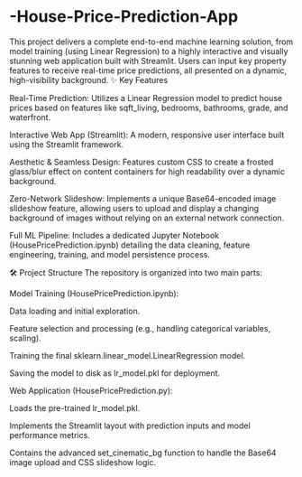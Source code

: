 # -House-Price-Prediction-App
This project delivers a complete end-to-end machine learning solution, from model training (using Linear Regression) to a highly interactive and visually stunning web application built with Streamlit.  Users can input key property features to receive real-time price predictions, all presented on a dynamic, high-visibility background.
✨ Key Features

Real-Time Prediction: Utilizes a Linear Regression model to predict house prices based on features like sqft_living, bedrooms, bathrooms, grade, and waterfront.

Interactive Web App (Streamlit): A modern, responsive user interface built using the Streamlit framework.

Aesthetic & Seamless Design: Features custom CSS to create a frosted glass/blur effect on content containers for high readability over a dynamic background.

Zero-Network Slideshow: Implements a unique Base64-encoded image slideshow feature, allowing users to upload and display a changing background of images without relying on an external network connection.

Full ML Pipeline: Includes a dedicated Jupyter Notebook (HousePricePrediction.ipynb) detailing the data cleaning, feature engineering, training, and model persistence process.

🛠️ Project Structure
The repository is organized into two main parts:

Model Training (HousePricePrediction.ipynb):

Data loading and initial exploration.

Feature selection and processing (e.g., handling categorical variables, scaling).

Training the final sklearn.linear_model.LinearRegression model.

Saving the model to disk as lr_model.pkl for deployment.

Web Application (HousePricePrediction.py):

Loads the pre-trained lr_model.pkl.

Implements the Streamlit layout with prediction inputs and model performance metrics.

Contains the advanced set_cinematic_bg function to handle the Base64 image upload and CSS slideshow logic.
